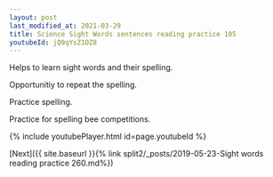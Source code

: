 ```yaml
---
layout: post
last_modified_at: 2021-03-29
title: Science Sight Words sentences reading practice 105
youtubeId: jQ9qYsZ1OZ8
---
```

 
 
Helps to learn sight words and their spelling.

Opportunitiy to repeat the spelling. 

Practice spelling. 
 
Practice for spelling bee competitions. 
 
{% include youtubePlayer.html id=page.youtubeId %}
 
 

[Next]({{ site.baseurl }}{% link  split2/_posts/2019-05-23-Sight words reading practice 260.md%})
 
